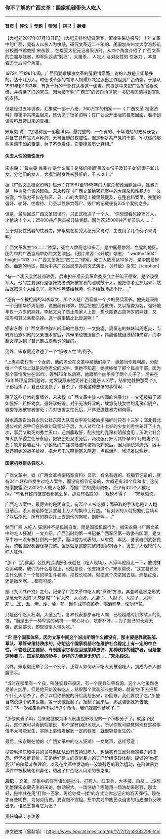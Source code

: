 ### 你不了解的广西文革：国家机器带头人吃人

---

#### [首页](../../../..?n9382799) &nbsp;|&nbsp; [评论](../../../../../epoch-comment?n9382799) &nbsp;|&nbsp; [专题](../../../../../epoch-special?n9382799) &nbsp;|&nbsp; [禁闻](../../../../../epoch-news?n9382799) &nbsp;|&nbsp; [禁书](../../../../../books?n9382799) &nbsp;|&nbsp; [翻墙](https://github.com/gfw-breaker/nogfw/blob/master/README.md?n9382799)


<div class="post_content" id="artbody" itemprop="articleBody">
 <!-- article content begin -->
 <p>
  【大纪元2017年07月13日讯】（大纪元特约记者常春、萧律生采访报导）十年文革中的广西，竟有人以杀人为快感。研究文革近二十年的、美国加州州立大学洛杉矶分校图书馆教授
  <ok href="https://www.epochtimes.com/gb/tag/%E5%AE%8B%E6%B0%B8%E6%AF%85.html">
   宋永毅
  </ok>
  ，在接受大纪元记者采访时，从四个角度介绍了
  <ok href="https://www.epochtimes.com/gb/tag/%E5%B9%BF%E8%A5%BF%E6%96%87%E9%9D%A9.html">
   广西文革
  </ok>
  的血腥与残暴，即军队武装“剿匪”、大屠杀、
  <ok href="https://www.epochtimes.com/gb/tag/%E4%BA%BA%E5%90%83%E4%BA%BA.html">
   人吃人
  </ok>
  与对女性的
  <ok href="https://www.epochtimes.com/gb/tag/%E6%80%A7%E6%9A%B4%E5%8A%9B.html">
   性暴力
  </ok>
  。本篇着力于后两个角度。
 </p>
 <p>
  1979年至1981年间，广西因要求解决文革的冤假错案而上访的人数是全国最多的，达十几万人。时任改革派的领导人胡耀邦决定派出工作组到广西调查。于是从1981年到1983年，有近十万的干部在从事这一调查，前提是中央把广西省省委改组，并撤换了旧的官员。因为被号称“广西王”的该自治区第一书记韦国清得到军队的支持。
 </p>
 <p>
  但是经过五年调查，汇集成一部十八册、760万字的档案——《
  <ok href="https://www.epochtimes.com/gb/tag/%E5%B9%BF%E8%A5%BF%E6%96%87%E9%9D%A9.html">
   广西文革
  </ok>
  档案资料》却被中共掩盖起来，还伪造了很多资料；在广西公开出版的县志里面，看不到该资料反馈出来的真相。
 </p>
 <p>
  <ok href="https://www.epochtimes.com/gb/tag/%E5%AE%8B%E6%B0%B8%E6%AF%85.html">
   宋永毅
  </ok>
  说：“它堪称是一部最详实、最完整的、一个省的、十年浩劫的史料长卷，并且它具有官方声称的、无可置疑的权威性。但是都是共产党的干部、军队做的那些禽兽不如的事情，为了不负责任，它要掩盖历史真相。”
 </p>
 <h4>
  失去人性的兽性发作
 </h4>
 <p>
  宋永毅：“最主要
  <ok href="https://www.epochtimes.com/gb/tag/%E6%80%A7%E6%9A%B4%E5%8A%9B.html">
   性暴力
  </ok>
  是什么呢？是强奸所谓‘黑五类份子及其子女’的妻子和儿女，分他们的女人。大概当时女性被强奸的，千人以上。”
 </p>
 <p>
  据《广西文革档案资料》显示：在1967至1968年的大屠杀和政治剿匪中，性暴力是一种遍及全省的现象。宋永毅在《广西文革绝密档案中的大屠杀和性暴力》一文披露，性暴力不仅在各区、县、市的大事记上被频频提及，在整套档案里，完整的强奸、轮奸、性虐待、乃至以性暴力辱尸、毁尸的记载便有225个案例之多。
 </p>
 <p>
  但是，最后回应广西文革错误时，只正式枪决了十个人，“你想想看死掉15万人，才枪决十个人；25000共产党员被开除党籍，因为这25000共产党员杀人……”
 </p>
 <p>
  至于对女性残暴的性暴力，宋永毅在接受大纪元采访时，主要用了几个例子来说明。
 </p>
 <p>
  广西文革发生“四二二”惨案，死亡人数高达10多万，是中国最惨烈、血腥的地区。图为中共广西当局举办的文艺演出。（图片来源：《开放》杂志） ” width=”504″ height=”413″ /&gt; 广西文革发生“四二二”惨案，死亡人数高达10多万，是中国最惨烈、血腥的地区。图为中共广西当局举办的文艺演出。（《开放》杂志）[/caption]
 </p>
 <p>
  “有一个凌云县武装部政委，后来担任凌云县革命委员会主任叫王德堂，是个现役军人，他的主要罪行是强奸或者诱奸被害者的遗属数十人。他把你老公抓起来，然后就把这个人给杀了，那就你老婆给我睡，你不给我睡那不行……”
 </p>
 <p>
  “还有一个被枪毙的叫李超文，那个人是广西容县一个乡的民兵营长。他先是诬陷一个归国华侨周恒志，说他藏有炸弹，然后把他打成重伤，又以搜查为名，强奸他年仅十六岁的妹妹。李超文为了防止周家人上告，想长期霸占周16岁的妹妹，又把周和其父亲都杀掉。这一类事情比比皆是啊！”
 </p>
 <p>
  据宋永毅《广西文革中骇人听闻的性暴力》一文披露，周恒志的妹妹叫周惠炎，当时周恒志和他的父亲被杀害后，其母亲也被迫自杀，其妻也被迫致精神失常，而李超文却达到了自己霸占周惠炎的目的。
 </p>
 <p>
  另外，宋永毅还讲述了一个“家破人亡”的例子。
 </p>
 <p>
  “上思县农村有一个女的，他的老公在文革中被他们杀了，她被当作胜利品，分配给一个实际上就是杀他老公的凶手，但她不知道，她就嫁给了那个民兵干部。因为那个事情发生在68年，等到76年以后啊，她跟那个凶手养了两个儿子了，后来在76年处理遗留问题时，她发现原来她现任老公是杀人凶手，结果她就把那两个儿子都给杀了，自己也发疯了，自杀了，你看这种悲惨的事情啊……”
 </p>
 <p>
  除了这些悲惨的事情外，宋永毅《广西文革中骇人听闻的性暴力》一文还披露了诸如强奸、轮奸幼女，强奸孕妇等；对于无法奸淫的，故意伤残女性的乳房和阴户，直接导致被害者惨死；而对被害女性死后，尸体更遭性暴力和侮辱。
 </p>
 <p>
  融水苗族自治县永乐公社东阳大队孤女李兆仙被凶手强奸时只有十三岁；浦北县北通公社的凶手们在杀害刘政坚父子后，九人对年仅十七岁的少女刘秀兰轮奸了十九次，事后又勒死刘秀兰灭口，还剖腹取肝，割去她的乳房和阴部食用；玉洪公社合祥大队革委主任牙永庭，把农民班龙杀死后，两次强行奸污其怀孕3个月的妻子韦氏；钦州县城武斗，少数派的广播员陆洁珍被抓获刺死后，因为她长得漂亮，凶手就还把她的裤子扯掉，把大号电光鞭炮塞入阴道，点燃爆炸，惨况难以名状。
 </p>
 <h4>
  国家机器带头狂吃人
 </h4>
 <p>
  广西文革中，据《广西文革机密档案资料》显示，有名有姓的、有细节记录的，就有24个县和市发生过吃人案件，而没有细节记录的，大概还有30个县和市；这份档案披露至少302个人被人吃掉，而据广西的民间调查，至少有421个人被吃掉。“有名有姓的被害者都这么多，那没有名姓的……规模不得了……”宋永毅说。
 </p>
 <p>
  广西吃人案中，最厉害的是武宣县，有75个人被吃掉；而采取的手法也是让人瞠目结舌。杀人者选择在武宣县上万人的集市上行凶。“反对派的人就把他们当场斗了以后杀死，所有的群众扑上去割他的肉吃，剖肝啊……”
 </p>
 <p>
  然而广西
  <ok href="https://www.epochtimes.com/gb/tag/%E4%BA%BA%E5%90%83%E4%BA%BA.html">
   人吃人
  </ok>
  狂潮并不是民间自发，而是国家机器行为。据宋永毅《广西文革中的吃人狂潮》一文介绍，广西当时的第一书记兼广西军区第一政委韦国清，是文革中唯一没有被打倒的一把手，而以他为代表的，从省委、军区、警察直到武装民兵，整套国家机器保存完整。但是就是这部完整的国家机器下，发生了大规模的人吃人狂潮。
 </p>
 <p>
  “那个（武宣县）公社的武装部部长就在（吃人现场），人家叫他阻止一下，他说群众运动嘛，我们为什么要阻止，也就是说，他支持这个。”宋永毅说，“武宣县还发生什么呢？一个班的学生斗老师，把校长吃掉，就把这个肉拿回去烧。而是红烧，还是微烹啊……都有可能。”
 </p>
 <p>
  据《九评共产党》之七，记录了广西文革中吃人的“烹饪”方法，其登峰造极之形式是毫无夸张的“人肉筵席”：将人肉、人心肝、人腰子、人肘子、人蹄子、人蹄筋……烹、煮、烤、炒、烩、煎，制作成丰盛菜肴，喝酒猜拳，论功行赏。
 </p>
 <p>
  只是这个吃人狂潮，大道公社，各界代表都参与吃人肉，已经超越对阶级敌人的仇恨，“而是出于一种卑劣的动机——吃心补心、吃肝补肝……为了自己的长寿无疆，武装部长，即现役军人带头吃。”
 </p>
 <p>
  <strong>
   “它
  </strong>
  <strong>
   是个国家体系，因为文革中间这个派出所啊什么都没有，那主要是靠武装部、军队、军管来维持秩序的。你想这个国家机器它在维护社会稳定上有一定的中立性，不管是民主国家、专制国家它都应当是某种法律、某种秩序的维护者。但是像这种暴力，国家机器的参与，榜样的力量是无穷的……”宋永毅说。
  </strong>
 </p>
 <p>
  另外，宋永毅还举了另一个例子，正常人如何从不吃人到被迫吃人，到成为杀人剖腹高手。
 </p>
 <p>
  “当时在那里有一个县，叫隆安县布泉区，有一个民兵叫零有源，这个人他虽然也是杀人凶手，但是他开始没有吃人，结果那个武装部长姓黄的，就说‘你下去把那个什么人给杀了，杀了以后你把他的肝给我挖出来，带回来。我们要烧了吃。’那他当然说这个我怎么能，第一次他抵制了。抵制了回来后，那武装部就警告他说：‘下一次如果你再不执行这个命令，我们就把你给吃了。’”
 </p>
 <p>
  “那他就去了嘛，后来他就成为杀人剖腹挖肝取胆的一个积极分子了。就这个民兵。这你就可以看到就是说，那个是有组织地吃人。所以你就可能觉得现在这种事情不太可能发生，实际上事情发展到一定的程度，就很容易发生的。”
 </p>
 <p>
  最后，宋永毅在他的《广西文革中的吃人狂潮》一文尾声，这样写道：
 </p>
 <p>
  尽管毛泽东和中共的领导集团从没有支持过吃人，也确实有过反对极端暴力的指示，但仍难辞其咎。正是他们建立的崇尚暴力的无产阶级专政体制、提倡的“你死我活”的阶级斗争理论，以及在文革中发动的一波波残忍的政治运动，在群体暴力事件中被极端化和异化，结出了广西吃人风潮的恶之果。
 </p>
 <p>
  <strong>
   后记：
  </strong>
  文革，印象中的符号诸如是批斗、打死人、红卫兵、大字报、自杀……没想到整理宋永毅先生的采访，触动很大。一场浩劫？哪能用一场浩劫来形容，那太轻，是中共在用“打你一巴掌，再给你揉一揉”的方式让你忘记它的滔天罪行。现在才有些明白，为何对历史，要宜细不宜粗。把中共对中国民众迫害的历史细节反映出来，谁还愿意与它为伍？
 </p>
 <p>
  责任编辑：李沐恩
 </p>
 <!-- article content end -->
 <div id="below_article_ad">
 </div>
</div>


---

原文链接（需翻墙）：https://www.epochtimes.com/gb/17/7/12/n9382799.htm
